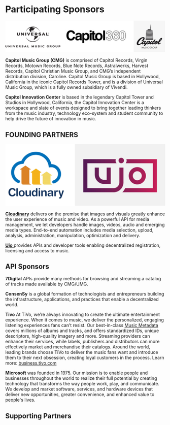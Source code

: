 # Participating Sponsors

![](../.gitbook/assets/umg-logos.png)

**Capitol Music Group \(CMG\)** is comprised of Capitol Records, Virgin Records, Motown Records, Blue Note Records, Astralwerks, Harvest Records, Capitol Christian Music Group, and CMG’s independent distribution division, Caroline. Capitol Music Group is based in Hollywood, California in the iconic Capitol Records Tower, and is a division of Universal Music Group, which is a fully owned subsidiary of Vivendi.

**Capitol Innovation Center** is based in the legendary Capitol Tower and Studios in Hollywood, California, the Capitol Innovation Center is a workspace and slate of events designed to bring together leading thinkers from the music industry, technology eco-system and student community to help drive the future of innovation in music.

## FOUNDING PARTNERS

![](../.gitbook/assets/founding-partners-logos.png)

[**Cloudinary**](https://cloudinary.com/signup?utm_source=CMW&utm_medium=Gitbook&utm_campaign=Evangelism&utm_term=Hackathon-Guide&utm_content=Signup_CMW) delivers on the premise that images and visuals greatly enhance the user experience of music and video. As a powerful API for media management, we let developers handle images, videos, audio and emerging media types. End-to-end automation includes media selection, upload, analysis, administration, manipulation, optimization and delivery.

[**Ujo** ](https://ujomusic.com/)provides APIs and developer tools enabling decentralized registration, licensing and access to music.

## API Sponsors

**7Digital** APIs provide many methods for browsing and streaming a catalog of tracks made available by CMG/UMG.

**ConsenSy** is a global formation of technologists and entrepreneurs building the infrastructure, applications, and practices that enable a decentralized world.

**Tivo** At TiVo, we’re always innovating to create the ultimate entertainment experience. When it comes to music, we deliver the personalized, engaging listening experiences fans can’t resist. Our best-in-class [Music Metadata](http://prod-doc.rovicorp.com/mashery/index.php/Data/APIs/Rovi-Music) covers millions of albums and tracks, and offers standardized IDs, unique descriptors, high-quality imagery and more. Streaming providers can enhance their services, while labels, publishers and distributors can more effectively market and merchandise their catalogs. Around the world, leading brands choose TiVo to deliver the music fans want and introduce them to their next obsession, creating loyal customers in the process. Learn more: [business.tivo.com](https://business.tivo.com)

**Microsoft** was founded in 1975. Our mission is to enable people and businesses throughout the world to realize their full potential by creating technology that transforms the way people work, play, and communicate. We develop and market software, services, and hardware devices that deliver new opportunities, greater convenience, and enhanced value to people's lives.

## Supporting Partners

